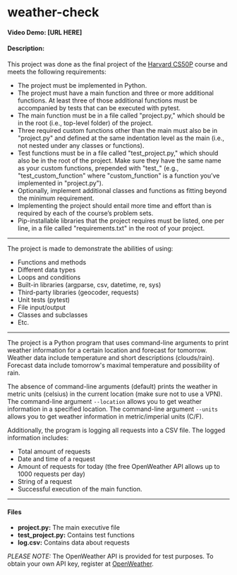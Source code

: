 # weather-check
#### Video Demo: [URL HERE]
#### Description:

This project was done as the final project of the [Harvard CS50P](https://cs50.harvard.edu/python/2022/) course and meets the following requirements:
- The project must be implemented in Python.
- The project must have a main function and three or more additional functions. At least three of those additional functions must be accompanied by tests that can be executed with pytest.
- The main function must be in a file called "project.py," which should be in the root (i.e., top-level folder) of the project.
- Three required custom functions other than the main must also be in "project.py" and defined at the same indentation level as the main (i.e., not nested under any classes or functions).
- Test functions must be in a file called "test_project.py," which should also be in the root of the project. Make sure they have the same name as your custom functions, prepended with "test_" (e.g., "test_custom_function" where "custom_function" is a function you’ve implemented in "project.py").
- Optionally, implement additional classes and functions as fitting beyond the minimum requirement.
- Implementing the project should entail more time and effort than is required by each of the course’s problem sets.
- Pip-installable libraries that the project requires must be listed, one per line, in a file called "requirements.txt" in the root of your project.

*** 
The project is made to demonstrate the abilities of using:
- Functions and methods
- Different data types
- Loops and conditions
- Built-in libraries (argparse, csv, datetime, re, sys)
- Third-party libraries (geocoder, requests)
- Unit tests (pytest)
- File input/output
- Classes and subclasses
- Etc.
***
The project is a Python program that uses command-line arguments to print weather information for a certain location and forecast for tomorrow. Weather data include temperature and short descriptions (clouds/rain). Forecast data include tomorrow's maximal temperature and possibility of rain.

The absence of command-line arguments (default) prints the weather in metric units (celsius) in the current location (make sure not to use a VPN). The command-line argument `--location` allows you to get weather information in a specified location. The command-line argument `--units` allows you to get weather information in metric/imperial units (C/F).

Additionally, the program is logging all requests into a CSV file. The logged information includes:
- Total amount of requests
- Date and time of a request
- Amount of requests for today (the free OpenWeather API allows up to 1000 requests per day)
- String of a request
- Successful execution of the main function.
***
#### Files
- **project.py:** The main executive file
- **test_project.py:** Contains test functions
- **log.csv:** Contains data about requests

_PLEASE NOTE:_ The OpenWeather API is provided for test purposes. To obtain your own API key, register at [OpenWeather](https://openweathermap.org).

